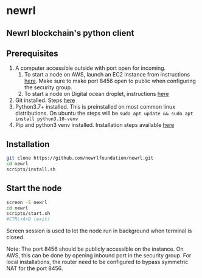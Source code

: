 # newrl

## Newrl blockchain's python client

## Prerequisites 
1. A computer accessible outside with port open for incoming.
    1. To start a node on AWS, launch an EC2 instance from instructions [here](https://docs.aws.amazon.com/efs/latest/ug/gs-step-one-create-ec2-resources.html). Make sure to make port 8456 open to public when configuring the security group. 
    2. To start a node on Digital ocean droplet, instructions [here](https://docs.digitalocean.com/products/droplets/quickstart/)
3. Git installed. Steps [here](https://git-scm.com/downloads)
4. Python3.7+ installed. This is preinstalled on most common linux distributions. On ubuntu the steps will be `sudo apt update && sudo apt install python3.10-venv`
6. Pip and python3 venv installed. Installation steps available [here](https://pip.pypa.io/en/stable/installation/)

## Installation

```bash
git clone https://github.com/newrlfoundation/newrl.git
cd newrl
scripts/install.sh
```

## Start the node
```bash
screen -S newrl
cd newrl
scripts/start.sh
#CTRL+A+D (exit)
```
Screen session is used to let the node run in background when terminal is closed. 

Note: The port 8456 should be publicly accessible on the instance. On AWS, this can be done by opening inbound port in the security group. For local installations, the router need to be configured to bypass symmetric NAT for the port 8456.
